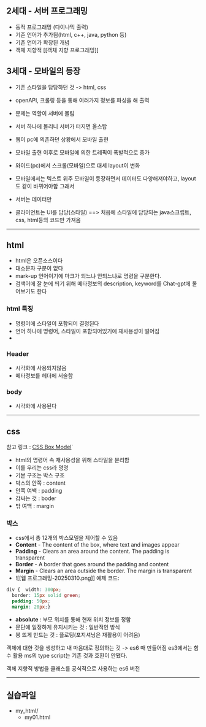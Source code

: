 ## 2세대 - 서버 프로그래밍
- 동적 프로그래밍 (다이나믹 출력)
- 기존 언어가 추가됨(html, c++, java, python 등)
- 기존 언어가 확장된 개념
- 객체 지향적 [[객체 지향 프로그래밍]]
## 3세대 - 모바일의 등장
- 기존 스타일을 담당하던 것 -> html, css
- openAPI, 크롤링 등을 통해 여러가지 정보를 파싱을 해 출력
- 문제는 역할이 서버에 몰림
- 서버 하나에 몰리니 서버가 터지면 올스탑
- 웹이 pc에 의존하던 상황에서 모바일 출현
- 모바일 출현 이후로 모바일에 의한 트레픽이 폭발적으로 증가
- 와이드(pc)에서 스크롤(모바일)으로 대세 layout이 변화
- 모바일에서는 텍스트 위주
모바일이 등장하면서 데이터도 다양해져야하고, layout도 같이 바뀌어야함
그래서 

- 서버는 데이터만
- 클라이언트는 UI를 담당(스타일) ==> 처음에 스타일에 담당되는 java스크립트, css, html등의 코드만 가져옴
---
## html

- html은 오픈소스이다
- 대소문자 구분이 없다
- mark-up 언어이기에 마크가 되느냐 안되느냐로 명령을 구분한다.
- 검색어에 잘 눈에 띄기 위해 메타정보의 description, keyword를 Chat-gpt에 물어보기도 한다
### html 특징
- 명령어에 스타일이 포함되어 결정된다
- 언어 하나에 명령어, 스타일이 포함되어있기에 재사용성이 떨어짐
- 
### Header
- 시각화에 사용되지않음
- 메타정보를 헤더에 서술함
### body
- 시각화에 사용된다
---
## css
참고 링크 : [CSS Box Model](https://www.w3schools.com/css/css_boxmodel.asp)`
- html의 명령어 속 재사용성을 위해 스타일을 분리함
- 이를 우리는 css라 명명
- 기본 구조는 박스 구조
- 박스의 안쪽 : content
- 안쪽 여백 : padding
- 감싸는 것 : boder
- 밖 여백 : margin

### 박스
- css에서 총 12개의 박스모델을 제어할 수 있음
- **Content** - The content of the box, where text and images appear
- **Padding** - Clears an area around the content. The padding is transparent
- **Border** - A border that goes around the padding and content
- **Margin** - Clears an area outside the border. The margin is transparent
- ![[웹 프로그래밍-20250310.png]]
예제 코드: 
```css
div {  width: 300px;  
  border: 15px solid green;  
  padding: 50px;  
  margin: 20px;}
```

- **absolute** : 부모 위치를 통해 현재 위치 정보를 정함
- 문단에 일정하게 유지시키는 것 : 일반적인 방식
- 붕 뜨게 만드는 것 : 플로팅(포지셔닝은 재활용이 어려움)

객체에 대한 것을 생성하고 내 마음대로 정의하는 것 -> es6 때 만들어짐
es3에서는 함수 활용
ms의 type script는 기존 것과 호환이 안됐다.

객체 지향적 방법을 
클래스를 공식적으로 사용하는 es6 버전






---
## 실습파일
- my_html/
	-  my01.html


